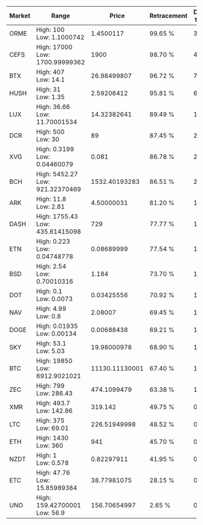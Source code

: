 | Market | Range | Price| Retracement | Doubles to 50% |
| --- | --- | --- | --- | --- |
| ORME | High: 100<br />Low: 1.1000742 | 1.4500117 | 99.65 % | 34.86 |
| CEFS | High: 17000<br />Low: 1700.99999362 | 1900 | 98.70 % | 4.92 |
| BTX | High: 407<br />Low: 14.1 | 26.98499807 | 96.72 % | 7.80 |
| HUSH | High: 31<br />Low: 1.35 | 2.59206412 | 95.81 % | 6.24 |
| LUX | High: 36.66<br />Low: 11.70001534 | 14.32382641 | 89.49 % | 1.69 |
| DCR | High: 500<br />Low: 30 | 89 | 87.45 % | 2.98 |
| XVG | High: 0.3199<br />Low: 0.04460079 | 0.081 | 86.78 % | 2.25 |
| BCH | High: 5452.27<br />Low: 921.32370469 | 1532.40193283 | 86.51 % | 2.08 |
| ARK | High: 11.8<br />Low: 2.81 | 4.50000031 | 81.20 % | 1.62 |
| DASH | High: 1755.43<br />Low: 435.61415098 | 729 | 77.77 % | 1.50 |
| ETN | High: 0.223<br />Low: 0.04748778 | 0.08689999 | 77.54 % | 1.56 |
| BSD | High: 2.54<br />Low: 0.70010316 | 1.184 | 73.70 % | 1.37 |
| DOT | High: 0.1<br />Low: 0.0073 | 0.03425556 | 70.92 % | 1.57 |
| NAV | High: 4.99<br />Low: 0.8 | 2.08007 | 69.45 % | 1.39 |
| DOGE | High: 0.01935<br />Low: 0.00134 | 0.00688438 | 69.21 % | 1.50 |
| SKY | High: 53.1<br />Low: 5.03 | 19.98000978 | 68.90 % | 1.45 |
| BTC | High: 19850<br />Low: 6912.9021021 | 11130.11130001 | 67.40 % | 1.20 |
| ZEC | High: 799<br />Low: 286.43 | 474.1099479 | 63.38 % | 1.14 |
| XMR | High: 493.7<br />Low: 142.86 | 319.142 | 49.75 % | 0.00 |
| LTC | High: 375<br />Low: 69.01 | 226.51949998 | 48.52 % | 0.00 |
| ETH | High: 1430<br />Low: 360 | 941 | 45.70 % | 0.00 |
| NZDT | High: 1<br />Low: 0.578 | 0.82297911 | 41.95 % | 0.00 |
| ETC | High: 47.76<br />Low: 15.85989384 | 38.77981075 | 28.15 % | 0.00 |
| UNO | High: 159.42700001<br />Low: 56.9 | 156.70654997 | 2.65 % | 0.00 |
